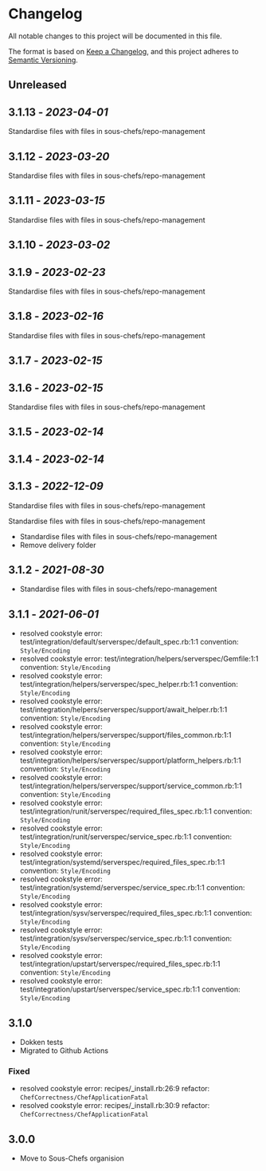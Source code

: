 # Changelog

All notable changes to this project will be documented in this file.

The format is based on [Keep a Changelog](https://keepachangelog.com/en/1.0.0/),
and this project adheres to [Semantic Versioning](https://semver.org/spec/v2.0.0.html).

## Unreleased

## 3.1.13 - *2023-04-01*

Standardise files with files in sous-chefs/repo-management

## 3.1.12 - *2023-03-20*

Standardise files with files in sous-chefs/repo-management

## 3.1.11 - *2023-03-15*

Standardise files with files in sous-chefs/repo-management

## 3.1.10 - *2023-03-02*

## 3.1.9 - *2023-02-23*

Standardise files with files in sous-chefs/repo-management

## 3.1.8 - *2023-02-16*

Standardise files with files in sous-chefs/repo-management

## 3.1.7 - *2023-02-15*

## 3.1.6 - *2023-02-15*

Standardise files with files in sous-chefs/repo-management

## 3.1.5 - *2023-02-14*

## 3.1.4 - *2023-02-14*

## 3.1.3 - *2022-12-09*

Standardise files with files in sous-chefs/repo-management

Standardise files with files in sous-chefs/repo-management

- Standardise files with files in sous-chefs/repo-management
- Remove delivery folder

## 3.1.2 - *2021-08-30*

- Standardise files with files in sous-chefs/repo-management

## 3.1.1 - *2021-06-01*

- resolved cookstyle error: test/integration/default/serverspec/default_spec.rb:1:1 convention: `Style/Encoding`
- resolved cookstyle error: test/integration/helpers/serverspec/Gemfile:1:1 convention: `Style/Encoding`
- resolved cookstyle error: test/integration/helpers/serverspec/spec_helper.rb:1:1 convention: `Style/Encoding`
- resolved cookstyle error: test/integration/helpers/serverspec/support/await_helper.rb:1:1 convention: `Style/Encoding`
- resolved cookstyle error: test/integration/helpers/serverspec/support/files_common.rb:1:1 convention: `Style/Encoding`
- resolved cookstyle error: test/integration/helpers/serverspec/support/platform_helpers.rb:1:1 convention: `Style/Encoding`
- resolved cookstyle error: test/integration/helpers/serverspec/support/service_common.rb:1:1 convention: `Style/Encoding`
- resolved cookstyle error: test/integration/runit/serverspec/required_files_spec.rb:1:1 convention: `Style/Encoding`
- resolved cookstyle error: test/integration/runit/serverspec/service_spec.rb:1:1 convention: `Style/Encoding`
- resolved cookstyle error: test/integration/systemd/serverspec/required_files_spec.rb:1:1 convention: `Style/Encoding`
- resolved cookstyle error: test/integration/systemd/serverspec/service_spec.rb:1:1 convention: `Style/Encoding`
- resolved cookstyle error: test/integration/sysv/serverspec/required_files_spec.rb:1:1 convention: `Style/Encoding`
- resolved cookstyle error: test/integration/sysv/serverspec/service_spec.rb:1:1 convention: `Style/Encoding`
- resolved cookstyle error: test/integration/upstart/serverspec/required_files_spec.rb:1:1 convention: `Style/Encoding`
- resolved cookstyle error: test/integration/upstart/serverspec/service_spec.rb:1:1 convention: `Style/Encoding`

## 3.1.0

- Dokken tests
- Migrated to Github Actions

### Fixed

- resolved cookstyle error: recipes/_install.rb:26:9 refactor: `ChefCorrectness/ChefApplicationFatal`
- resolved cookstyle error: recipes/_install.rb:30:9 refactor: `ChefCorrectness/ChefApplicationFatal`

## 3.0.0

- Move to Sous-Chefs organision
